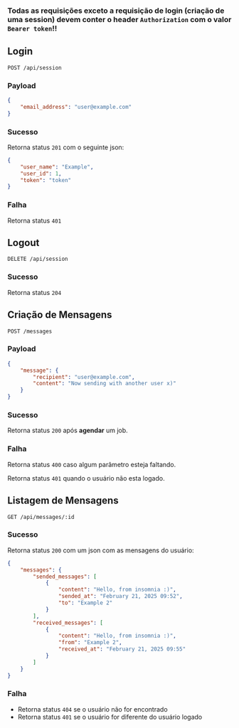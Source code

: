 ### **Todas as requisições exceto a requisição de login (criação de uma session) devem conter o header `Authorization` com o valor `Bearer token`!!**

## Login

`POST /api/session`

### Payload

```json
{
    "email_address": "user@example.com"
}
```

### Sucesso

Retorna status `201` com o seguinte json:

```json
{
    "user_name": "Example",
    "user_id": 1,
    "token": "token"
}
```

### Falha

Retorna status `401`

## Logout

`DELETE /api/session`

### Sucesso

Retorna status `204`

## Criação de Mensagens

`POST /messages`

### Payload

```json
{
    "message": {
        "recipient": "user@example.com",
        "content": "Now sending with another user x)"
    }
}
```

### Sucesso

Retorna status `200` após **agendar** um job.

### Falha

Retorna status `400` caso algum parâmetro esteja faltando.

Retorna status `401` quando o usuário não esta logado.

## Listagem de Mensagens

`GET /api/messages/:id`

### Sucesso

Retorna status `200` com um json com as mensagens do usuário:

```json
{
    "messages": {
        "sended_messages": [
            {
                "content": "Hello, from insomnia :)",
                "sended_at": "February 21, 2025 09:52",
                "to": "Example 2"
            }
        ],
        "received_messages": [
            {
                "content": "Hello, from insomnia :)",
                "from": "Example 2",
                "received_at": "February 21, 2025 09:55"
            }
        ]
    }
}
```

### Falha

- Retorna status `404` se o usuário não for encontrado
- Retorna status `401` se o usuário for diferente do usuário logado
